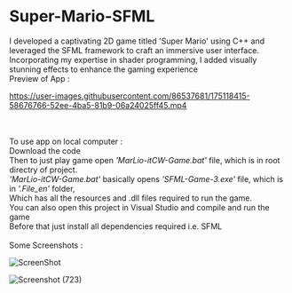 # Super-Mario-SFML

I developed a captivating 2D game titled 'Super Mario' using C++ and leveraged the SFML framework to craft an immersive user interface. Incorporating my expertise in shader programming, I added visually stunning effects to enhance the gaming experience <br>
Preview of App : <br>

https://user-images.githubusercontent.com/86537681/175118415-58676766-52ee-4ba5-81b9-06a24025ff45.mp4

<br>
<br>
To use app on local computer : <br>
Download the code <br>
Then to just play game open <i>'MarLio-itCW-Game.bat'</i> file, which is in root directry of project. <br>
<i>'MarLio-itCW-Game.bat'</i> basically opens <i>'SFML-Game-3.exe'</i> file, which is in <i>'.File_en'</i> folder, <br>
Which has all the resources and .dll files required to run the game. <br>
You can also open this project in Visual Studio and compile and run the game <br>
Before that just install all dependencies required i.e. SFML <br>

<br>
Some Screenshots : <br>

![ScreenShot](https://user-images.githubusercontent.com/86537681/163735681-fc953960-0b36-467e-8fd4-53ee3d2e2b5e.png) <br>

![Screenshot (723)](https://user-images.githubusercontent.com/86537681/175111256-80194ff8-1473-496a-bd56-40b15bc79965.png) <br>
